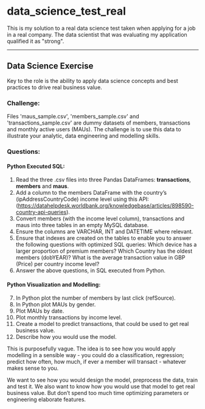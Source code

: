 # data_science_test_real

This is my solution to a real data science test taken when applying for a job in a real company.
The data scientist that was evaluating my application qualified it as "strong".

---

## Data Science Exercise

Key to the role is the ability to apply data science concepts and best practices to drive real business value.

### Challenge:
Files 'maus_sample.csv', 'members_sample.csv' and 'transactions_sample.csv' are dummy datasets of members, transactions and monthly active users (MAUs). The challenge is to use this data to illustrate your analytic, data engineering and modelling skills.

### Questions:

#### Python Executed SQL:
1. Read the three .csv files into three Pandas DataFrames: **transactions**, **members** and **maus**.
2. Add a column to the members DataFrame with the country’s (ipAddressCountryCode) income level using this API:
(https://datahelpdesk.worldbank.org/knowledgebase/articles/898590-country-api-queries). 
3. Convert members (with the income level column), transactions and maus into three tables in an empty MySQL database.
4. Ensure the columns are VARCHAR, INT and DATETIME where relevant.
5. Ensure that indexes are created on the tables to enable you to answer the following questions with optimized SQL queries: Which device has a larger proportion of premium members? Which Country has the oldest members (dobYEAR)? What is the average transaction value in GBP (Price) per country income level?
6. Answer the above questions, in SQL executed from Python.

#### Python Visualization and Modelling:
7. In Python plot the number of members by last click (refSource).
8. In Python plot MAUs by gender.
9. Plot MAUs by date.
10. Plot monthly transactions by income level.
11. Create a model to predict transactions, that could be used to get real business value.
12. Describe how you would use the model.

This is purposefully vague. The idea is to see how you would apply modelling in a sensible way -  you could do a classification, regression; predict how often, how much, if ever a member will transact - whatever makes sense to you.

We want to see how you would design the model, preprocess the data, train and test it. We also want to know how you would use that model to get real business value. But don’t spend too much time optimizing parameters or engineering elaborate features.
